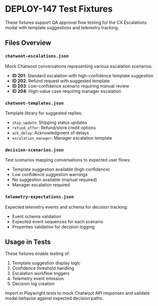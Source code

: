 # DEPLOY-147 Test Fixtures

These fixtures support QA approval flow testing for the CX Escalations modal with template suggestions and telemetry tracking.

## Files Overview

### `chatwoot-escalations.json`
Mock Chatwoot conversations representing various escalation scenarios:
- **ID 201**: Standard escalation with high-confidence template suggestion
- **ID 202**: Refund request with suggested template  
- **ID 203**: Low-confidence scenario requiring manual review
- **ID 204**: High-value case requiring manager escalation

### `chatwoot-templates.json`
Template library for suggested replies:
- `ship_update`: Shipping status updates
- `refund_offer`: Refund/store credit options
- `ack_delay`: Acknowledgment of delays
- `escalation_manager`: Manager escalation template

### `decision-scenarios.json`
Test scenarios mapping conversations to expected user flows:
- Template suggestion available (high confidence)
- Low confidence suggestion warnings
- No suggestion available (manual required)
- Manager escalation required

### `telemetry-expectations.json`
Expected telemetry events and schema for decision tracking:
- Event schema validation
- Expected event sequences for each scenario
- Properties validation for decision logging

## Usage in Tests

These fixtures enable testing of:
1. Template suggestion display logic
2. Confidence threshold handling  
3. Escalation workflow triggers
4. Telemetry event emission
5. Decision log creation

Import in Playwright tests to mock Chatwoot API responses and validate modal behavior against expected decision paths.
